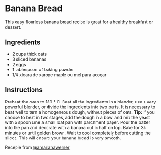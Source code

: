 # Banana Bread

This easy flourless banana bread recipe is great for a healthy breakfast or dessert.

## Ingredients

 - 2 cups thick oats⁣
 - 3 sliced bananas
 - 2 eggs⁣
 - 1 tablespoon of baking powder
 - 1/4 xícara de xarope maple ou mel para adoçar
 
## Instructions

Preheat the oven to 180 ° C.⁣
Beat all the ingredients in a blender, use a very powerful blender, or divide the ingredients into two parts. It is necessary to beat well to turn a homogeneous dough, without pieces of oats.⁣ **Tip:** If you choose to beat in two stages, add the dough in a bowl and mix the yeast with a spoon
Line a small loaf pan with parchment paper.
Pour the batter into the pan and decorate with a banana cut in half on top. Bake for 35 minutes or until golden brown.
Wait to cool completely before cutting the slices. This will ensure your banana bread is very smooth.

Recepie from [@amarianawerner](https://www.instagram.com/p/CAF__PYDeJq/)
